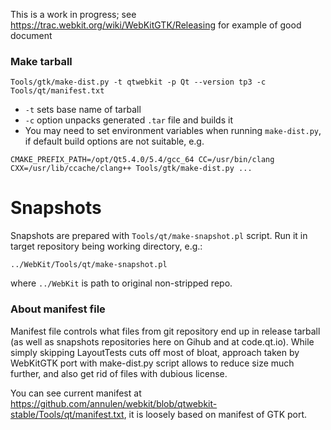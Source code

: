 This is a work in progress; see https://trac.webkit.org/wiki/WebKitGTK/Releasing for example of good document

### Make tarball

```
Tools/gtk/make-dist.py -t qtwebkit -p Qt --version tp3 -c Tools/qt/manifest.txt
```

* `-t` sets base name of tarball
* `-c` option unpacks generated `.tar` file and builds it
* You may need to set environment variables when running `make-dist.py`, if default build options are not suitable, e.g.
```
CMAKE_PREFIX_PATH=/opt/Qt5.4.0/5.4/gcc_64 CC=/usr/bin/clang CXX=/usr/lib/ccache/clang++ Tools/gtk/make-dist.py ...
```

# Snapshots

Snapshots are prepared with `Tools/qt/make-snapshot.pl` script. Run it in target repository being working directory, e.g.:

    ../WebKit/Tools/qt/make-snapshot.pl

where `../WebKit` is path to original non-stripped repo.

### About manifest file

Manifest file controls what files from git repository end up in release tarball (as well as snapshots repositories here on Gihub and at code.qt.io). While simply skipping LayoutTests cuts off most of bloat, approach taken by WebKitGTK port with make-dist.py script allows to reduce size much further, and also get rid of files with dubious license.

You can see current manifest at https://github.com/annulen/webkit/blob/qtwebkit-stable/Tools/qt/manifest.txt, it is loosely based on manifest of GTK port.